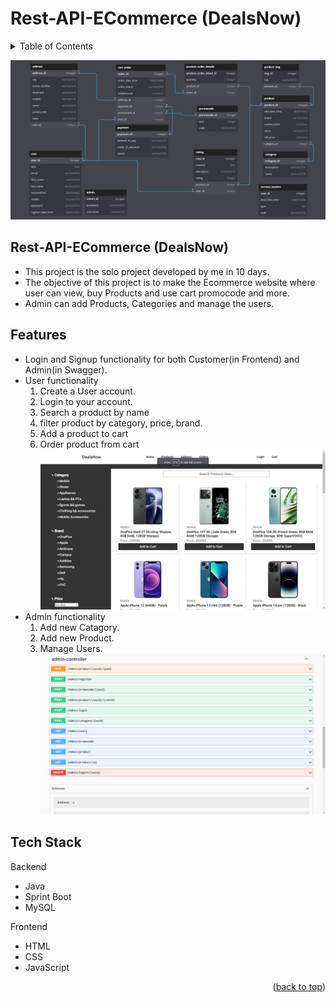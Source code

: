 
<a name="readme-top"></a> 
# Rest-API-ECommerce (DealsNow)

<!-- TABLE OF CONTENTS -->
<details>
  <summary>Table of Contents</summary>
  <ol>
    <li><a href="#about-the-project">About The Project</a> </li>
    <li><a href="#Features">Features</a></li>
    <li><a href="#Tech">Tech Stack</a></li>
   
  </ol>
</details>
<a name="about-the-project"></a>

![App Screenshot](https://github.com/sumitpanchal08/Rest-API-ECommerce/blob/main/db/db_dealsnow_dark.png)

## Rest-API-ECommerce (DealsNow)

* This project is the solo project developed by me in 10 days.
* The objective of this project is to make the Ecommerce website where user can
  view, buy Products and use cart promocode and more.
* Admin can add Products, Categories and manage the users.

<a name="Features"></a> 
## Features

* Login and Signup functionality for both Customer(in Frontend) and Admin(in Swagger).
* User functionality
  1. Create a User account.
  2. Login to your account.
  3. Search a product by name
  4. filter product by category, price, brand.
  5. Add a product to cart
  6. Order product from cart
  ![App Screenshot](https://github.com/sumitpanchal08/Rest-API-ECommerce/blob/main/db/User.png)
* Admin functionality
  1. Add new Catagory.
  2. Add new Product.
  3. Manage Users.
  ![App Screenshot](https://github.com/sumitpanchal08/Rest-API-ECommerce/blob/main/db/Admin.png)

<a name="Tech"></a>
## Tech Stack

Backend
* Java
* Sprint Boot
* MySQL

Frontend
* HTML
* CSS
* JavaScript

<p align="right">(<a href="#readme-top">back to top</a>)</p>




